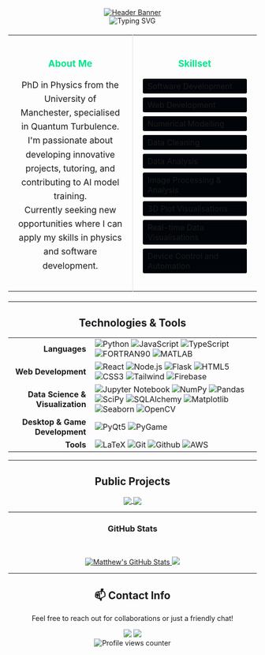 <!-- 
Hello! I've revamped your README to be more visually appealing and organized.
I've used HTML tables and divs to structure the content. 
Feel free to tweak it further to your liking!
-->

<div align="center">
  <a href="https://matthewjdoyle.github.io/">
    <img src="https://capsule-render.vercel.app/api?type=waving&color=05E68C&height=180&section=header&text=Matthew%20J.%20Doyle,%20PhD&fontSize=40&fontColor=fff&animation=fadeIn&fontAlign=50&fontAlignY=35" alt="Header Banner"/>
  </a>
</div>

<div align="center">
  <img src="https://readme-typing-svg.demolab.com?font=Fira+Code&pause=1000&random=false&width=700&color=05E68C&lines=Physicist,+coder,+problem+solver+.+.+.;Passionate+about+physics+and+innovative+technologies+.+.+.;Always+learning+and+building+new+things+.+.+." alt="Typing SVG" />
</div>

<!-- About Section -->
<table align="center" style="width: 100%; border-collapse: collapse; margin: 20px 0;">
  <tr>
    <td style="width: 50%; padding: 20px; vertical-align: top; border-right: 1px solid #e1e4e8;">
      <div style="text-align: center; margin-bottom: 15px;">
        <h3 style="color: #05E68C; margin-bottom: 15px;">About Me</h3>
        <p style="line-height: 1.6; font-size: 1.1em;">
          PhD in Physics from the University of Manchester, specialised in Quantum Turbulence.<br>
          I'm passionate about developing innovative projects, tutoring, and contributing to AI model training.<br>
          Currently seeking new opportunities where I can apply my skills in physics and software development.
        </p>
      </div>
    </td>
    <td style="width: 50%; padding: 20px; vertical-align: top;">
      <div style="text-align: center; margin-bottom: 15px;">
        <h3 style="color: #05E68C;">Skillset</h3>
      </div>
      <ul style="list-style-type: none; padding-left: 0;">
        <li style="margin: 8px 0; padding: 5px 10px; background: #010409; border-radius: 3px;">Software Development</li>
        <li style="margin: 8px 0; padding: 5px 10px; background: #010409; border-radius: 3px;">Web Development</li>
        <li style="margin: 8px 0; padding: 5px 10px; background: #010409; border-radius: 3px;">Numerical Modelling</li>
        <li style="margin: 8px 0; padding: 5px 10px; background: #010409; border-radius: 3px;">Data Cleaning</li>
        <li style="margin: 8px 0; padding: 5px 10px; background: #010409; border-radius: 3px;">Data Analysis</li>
        <li style="margin: 8px 0; padding: 5px 10px; background: #010409; border-radius: 3px;">Image Processing & Analysis</li>
        <li style="margin: 8px 0; padding: 5px 10px; background: #010409; border-radius: 3px;">3D Plot Visualisations</li>
        <li style="margin: 8px 0; padding: 5px 10px; background: #010409; border-radius: 3px;">Real-time Data Visualisations</li>
        <li style="margin: 8px 0; padding: 5px 10px; background: #010409; border-radius: 3px;">Device Control and Automation</li>
      </ul>
    </td>
  </tr>
</table>

---

<!-- Technologies & Tools -->
<div align="center">
  <h2>Technologies & Tools</h2>
</div>

<table align="center">
  <tr>
    <td align="right" style="padding-right:10px;"><strong>Languages</strong></td>
    <td align="left">
      <img src="https://img.shields.io/badge/-Python-3776AB?style=flat-square&logo=python&logoColor=white" alt="Python">
      <img src="https://img.shields.io/badge/-JavaScript-F7DF1E?style=flat-square&logo=javascript&logoColor=black" alt="JavaScript">
      <img src="https://img.shields.io/badge/-TypeScript-3178C6?style=flat-square&logo=typescript&logoColor=white" alt="TypeScript">
      <img src="https://img.shields.io/badge/-FORTRAN90-734F96?style=flat-square&logo=fortran&logoColor=white" alt="FORTRAN90">
      <img src="https://img.shields.io/badge/-MATLAB-0076A8?style=flat-square&logo=mathworks&logoColor=white" alt="MATLAB">
    </td>
  </tr>
  <tr>
    <td align="right" style="padding-right:10px;"><strong>Web Development</strong></td>
    <td align="left">
      <img src="https://img.shields.io/badge/-React-61DAFB?style=flat-square&logo=react&logoColor=black" alt="React">
      <img src="https://img.shields.io/badge/-Node.js-339933?style=flat-square&logo=node.js&logoColor=white" alt="Node.js">
      <img src="https://img.shields.io/badge/-Flask-000000?style=flat-square&logo=flask&logoColor=white" alt="Flask">
      <img src="https://img.shields.io/badge/-HTML5-E34F26?style=flat-square&logo=html5&logoColor=white" alt="HTML5">
      <img src="https://img.shields.io/badge/-CSS3-1572B6?style=flat-square&logo=css3&logoColor=white" alt="CSS3">
      <img src="https://img.shields.io/badge/-Tailwind-38B2AC?style=flat-square&logo=tailwind-css&logoColor=white" alt="Tailwind">
      <img src="https://img.shields.io/badge/-Firebase-FFCA28?style=flat-square&logo=firebase&logoColor=black" alt="Firebase">
    </td>
  </tr>
  <tr>
    <td align="right" style="padding-right:10px;"><strong>Data Science & Visualization</strong></td>
    <td align="left">
      <img src="https://img.shields.io/badge/-Jupyter-F37626?style=flat-square&logo=jupyter&logoColor=white" alt="Jupyter Notebook">
      <img src="https://img.shields.io/badge/-NumPy-013243?style=flat-square&logo=numpy&logoColor=white" alt="NumPy">
      <img src="https://img.shields.io/badge/-Pandas-150458?style=flat-square&logo=pandas&logoColor=white" alt="Pandas">
      <img src="https://img.shields.io/badge/-SciPy-8CAAE6?style=flat-square&logo=scipy&logoColor=white" alt="SciPy">
      <img src="https://img.shields.io/badge/-SQLAlchemy-D71F00?style=flat-square&logo=sqlalchemy&logoColor=white" alt="SQLAlchemy">
      <img src="https://img.shields.io/badge/-Matplotlib-11557C?style=flat-square&logo=python&logoColor=white" alt="Matplotlib">
      <img src="https://img.shields.io/badge/-Seaborn-3776AB?style=flat-square&logo=python&logoColor=white" alt="Seaborn">
      <img src="https://img.shields.io/badge/-OpenCV-5C3EE8?style=flat-square&logo=opencv&logoColor=white" alt="OpenCV">
    </td>
  </tr>
    <tr>
    <td align="right" style="padding-right:10px;"><strong>Desktop & Game Development</strong></td>
    <td align="left">
      <img src="https://img.shields.io/badge/-PyQt5-41CD52?style=flat-square&logo=qt&logoColor=white" alt="PyQt5">
      <img src="https://img.shields.io/badge/-PyGame-FED130?style=flat-square&logo=python&logoColor=black" alt="PyGame">
    </td>
  </tr>
  <tr>
    <td align="right" style="padding-right:10px;"><strong>Tools</strong></td>
    <td align="left">
      <img src="https://img.shields.io/badge/-LaTeX-008080?style=flat-square&logo=latex&logoColor=white" alt="LaTeX">
      <img src="https://img.shields.io/badge/-Git-F05032?style=flat-square&logo=git&logoColor=white" alt="Git">
      <img src="https://img.shields.io/badge/-GitHub-181717?style=flat-square&logo=github&logoColor=white" alt="Github">
      <img src="https://img.shields.io/badge/-AWS-232F3E?style=flat-square&logo=amazon-aws&logoColor=white" alt="AWS">
    </td>
  </tr>
</table>

---

<!-- Projects Section -->
<div align="center">
  <h2>Public Projects</h2>
</div>

<div align="center">
  <a href="https://github.com/matthewjdoyle/physics-visualisations">
    <img align="center" src="https://github-readme-stats.vercel.app/api/pin/?username=matthewjdoyle&repo=physics-visualisations&theme=dark&border_color=05E68C" />
  </a>
  <a href="https://github.com/matthewjdoyle/matthewjdoyle.github.io">
    <img align="center" src="https://github-readme-stats.vercel.app/api/pin/?username=matthewjdoyle&repo=matthewjdoyle.github.io&theme=dark&border_color=05E68C" />
  </a>
</div>

---

<!-- GitHub Stats -->
<div align="center">
  <summary><h3>GitHub Stats</h3></summary>
  <br>
  <p align="center">
    <a href="https://github.com/matthewjdoyle">
      <img src="https://github-readme-stats.vercel.app/api?username=matthewjdoyle&show_icons=true&theme=dark&border_color=05E68C" alt="Matthew's GitHub Stats" />
      <img src="https://github-readme-stats.vercel.app/api/top-langs/?username=matthewjdoyle&layout=compact&langs_count=7&theme=dark&border_color=05E68C"/>
    </a>
  </p>
</div>

---

<!-- Contact Section -->
<div align="center">
  <h2>📫 Contact Info</h2>
  <p>Feel free to reach out for collaborations or just a friendly chat!</p>
  <a href="https://www.linkedin.com/in/matthewjdoyle" target="_blank"><img src="https://img.shields.io/badge/LinkedIn-0077B5?style=for-the-badge&logo=linkedin&logoColor=white"></a>
  <a href="mailto:enquire.matthewjdoyle@gmail.com" target="_blank"><img src="https://img.shields.io/badge/Email-D14836?style=for-the-badge&logo=gmail&logoColor=white"></a>
</div>

<div align="center">
  <img src="https://komarev.com/ghpvc/?username=matthewjdoyle&color=05E68C&style=flat-square" alt="Profile views counter" />
</div>
 

